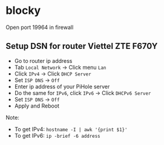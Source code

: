 # blocky

Open port 19964 in firewall

## Setup DSN for router Viettel ZTE F670Y

- Go to router ip address
- Tab `Local Network` -> Click menu `Lan`
- Click `IPv4` -> Click `DHCP Server`
- Set `ISP DNS` -> `Off`
- Enter ip address of your PiHole server
- Do the same for `IPv6`, click `IPv6` -> Click `DHCPv6 Server`
- Set `ISP DNS` -> `Off`
- Apply and Reboot

Note:
- To get IPv4: `hostname -I | awk '{print $1}'`
- To get IPv6: `ip -brief -6 address`